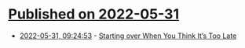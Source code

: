 # [Published on 2022-05-31](index.md)

* [2022-05-31, 09:24:53](https://news.ycombinator.com/item?id=31567513) - [Starting over When You Think It’s Too Late](https://www.theatlantic.com/podcasts/archive/2022/05/midlife-crisis-job-change-happiness/639432/)
